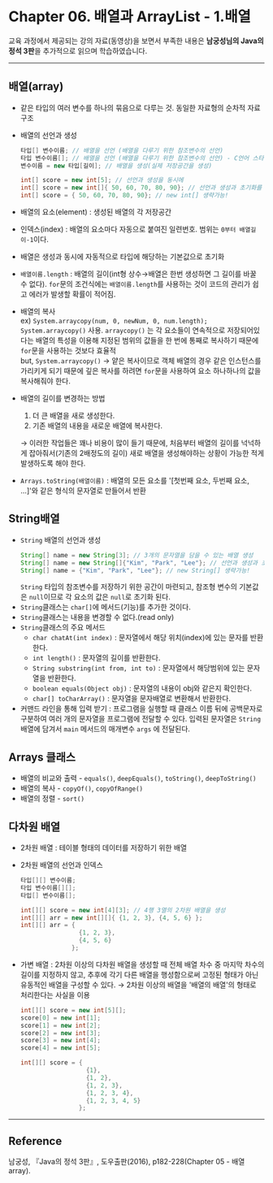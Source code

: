 # Chapter 06. 배열과 ArrayList - 1.배열

교육 과정에서 제공되는 강의 자료(동영상)을 보면서 부족한 내용은 **남궁성님의 Java의 정석 3판**을 추가적으로 읽으며 학습하였습니다.

---

## 배열(array)

- 같은 타입의 여러 변수를 하나의 묶음으로 다루는 것. 동일한 자료형의 순차적 자료 구조
- 배열의 선언과 생성

  ```java
  타입[] 변수이름; // 배열을 선언 (배열을 다루기 위한 참조변수의 선언)
  타입 변수이름[]; // 배열을 선언 (배열을 다루기 위한 참조변수의 선언) - C언어 스타일
  변수이름 = new 타입[길이]; // 배열을 생성(실제 저장공간을 생성)

  int[] score = new int[5]; // 선언과 생성을 동시에
  int[] score = new int[]{ 50, 60, 70, 80, 90}; // 선언과 생성과 초기화를 동시에
  int[] score = { 50, 60, 70, 80, 90}; // new int[] 생략가능!
  ```

- 배열의 요소(element) : 생성된 배열의 각 저장공간
- 인덱스(index) : 배열의 요소마다 자동으로 붙여진 일련번호. 범위는 `0부터 배열길이-1`이다.
- 배열은 생성과 동시에 자동적으로 타입에 해당하는 기본값으로 초기화
- `배열이름.length` : 배열의 길이(int형 상수→배열은 한번 생성하면 그 길이를 바꿀 수 없다). `for`문의 조건식에는 `배열이름.length`를 사용하는 것이 코드의 관리가 쉽고 에러가 발생할 확률이 적어짐.
- 배열의 복사  
  ex) `System.arraycopy(num, 0, newNum, 0, num.length);`  
  `System.arraycopy()` 사용. `arraycopy()` 는 각 요소들이 연속적으로 저장되어있다는 배열의 특성을 이용해 지정된 범위의 값들을 한 번에 통째로 복사하기 때문에 `for`문을 사용하는 것보다 효율적  
  but, `System.arraycopy()` → 얕은 복사이므로 객체 배열의 경우 같은 인스턴스를 가리키게 되기 때문에 깊은 복사를 하려면 `for`문을 사용하여 요소 하나하나의 값을 복사해줘야 한다.
- 배열의 길이를 변경하는 방법

  1. 더 큰 배열을 새로 생성한다.
  2. 기존 배열의 내용을 새로운 배열에 복사한다.

  → 이러한 작업들은 꽤나 비용이 많이 들기 때문에, 처음부터 배열의 길이를 넉넉하게 잡아줘서(기존의 2배정도의 길이) 새로 배열을 생성해야하는 상황이 가능한 적게 발생하도록 해야 한다.

- `Arrays.toString(배열이름)` : 배열의 모든 요소를 '[첫번째 요소, 두번째 요소, ...]'와 같은 형식의 문자열로 만들어서 반환

## String배열

- `String` 배열의 선언과 생성
  ```java
  String[] name = new String[3]; // 3개의 문자열을 담을 수 있는 배열 생성
  String[] name = new String[]{"Kim", "Park", "Lee"}; // 선언과 생성과 초기화를 동시에
  String[] name = {"Kim", "Park", "Lee"}; // new String[] 생략가능!
  ```
  `String` 타입의 참조변수를 저장하기 위한 공간이 마련되고, 참조형 변수의 기본값은 `null`이므로 각 요소의 값은 `null`로 초기화 된다.
- `String`클래스는 `char[]`에 메서드(기능)를 추가한 것이다.
- `String`클래스는 내용을 변경할 수 없다.(read only)
- `String`클래스의 주요 메서드
  - `char chatAt(int index)` : 문자열에서 해당 위치(index)에 있는 문자를 반환한다.
  - `int length()` : 문자열의 길이를 반환한다.
  - `String substring(int from, int to)` : 문자열에서 해당범위에 있는 문자열을 반환한다.
  - `boolean equals(Object obj)` : 문자열의 내용이 obj와 같은지 확인한다.
  - `char[] toCharArray()` : 문자열을 문자배열로 변환해서 반환한다.
- 커맨드 라인을 통해 입력 받기 : 프로그램을 실행할 때 클래스 이름 뒤에 공백문자로 구분하여 여러 개의 문자열을 프로그램에 전달할 수 있다. 입력된 문자열은 `String` 배열에 담겨서 `main` 메서드의 매개변수 `args` 에 전달된다.

## Arrays 클래스

- 배열의 비교와 출력 - `equals()`, `deepEquals()`, `toString()`, `deepToString()`
- 배열의 복사 - `copyOf()`, `copyOfRange()`
- 배열의 정렬 - `sort()`

## 다차원 배열

- 2차원 배열 : 테이블 형태의 데이터를 저장하기 위한 배열
- 2차원 배열의 선언과 인덱스

  ```java
  타입[][] 변수이름;
  타입 변수이름[][];
  타입[] 변수이름[];

  int[][] score = new int[4][3]; // 4행 3열의 2차원 배열을 생성
  int[][] arr = new int[][]{ {1, 2, 3}, {4, 5, 6} };
  int[][] arr = {
                  {1, 2, 3},
                  {4, 5, 6}
                };
  ```

- 가변 배열 : 2차원 이상의 다차원 배열을 생성할 때 전체 배열 차수 중 마지막 차수의 길이를 지정하지 않고, 추후에 각기 다른 배열을 행성함으로써 고정된 형태가 아닌 유동적인 배열을 구성할 수 있다. → 2차원 이상의 배열을 '배열의 배열'의 형태로 처리한다는 사실을 이용

  ```java
  int[][] score = new int[5][];
  score[0] = new int[1];
  score[1] = new int[2];
  score[2] = new int[3];
  score[3] = new int[4];
  score[4] = new int[5];

  int[][] score = {
                    {1},
                    {1, 2},
                    {1, 2, 3},
                    {1, 2, 3, 4},
                    {1, 2, 3, 4, 5}
                  };
  ```

---

## Reference

남궁성, 『Java의 정석 3판』, 도우출판(2016), p182-228(Chapter 05 - 배열 array).
